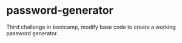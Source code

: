 # password-generator
Third challenge in bootcamp, modify base code to create a working password generator.

